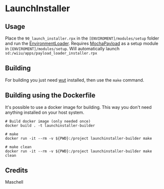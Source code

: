 # LaunchInstaller

## Usage
Place the `90_launch_installer.rpx` in the `[ENVIROMENT]/modules/setup` folder and run the [EnvironmentLoader](https://github.com/wiiu-env/EnvironmentLoader).
Requires [MochaPayload](https://github.com/wiiu-env/MochaPayload) as a setup module in `[ENVIROMENT]/modules/setup`.
Will automatically launch `sd:/wiiu/apps/payload_loader_installer.rpx`

## Building

For building you just need [wut](https://github.com/devkitPro/wut/) installed, then use the `make` command.

## Building using the Dockerfile

It's possible to use a docker image for building. This way you don't need anything installed on your host system.

```
# Build docker image (only needed once)
docker build . -t launchinstaller-builder

# make 
docker run -it --rm -v ${PWD}:/project launchinstaller-builder make

# make clean
docker run -it --rm -v ${PWD}:/project launchinstaller-builder make clean
```

## Credits
Maschell